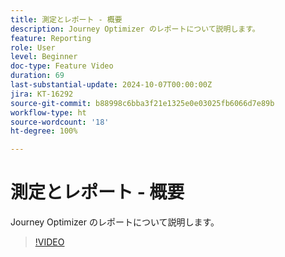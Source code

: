 ```yaml
---
title: 測定とレポート - 概要
description: Journey Optimizer のレポートについて説明します。
feature: Reporting
role: User
level: Beginner
doc-type: Feature Video
duration: 69
last-substantial-update: 2024-10-07T00:00:00Z
jira: KT-16292
source-git-commit: b88998c6bba3f21e1325e0e03025fb6066d7e89b
workflow-type: ht
source-wordcount: '18'
ht-degree: 100%

---
```



# 測定とレポート - 概要

Journey Optimizer のレポートについて説明します。

>[!VIDEO](https://video.tv.adobe.com/v/3432673/?learn=on)
